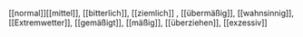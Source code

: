 [[normal]][[mittel]], [[bitterlich]], [[ziemlich]]
, [[übermäßig]], [[wahnsinnig]], [[Extremwetter]], [[gemäßigt]], [[mäßig]], [[überziehen]], [[exzessiv]]